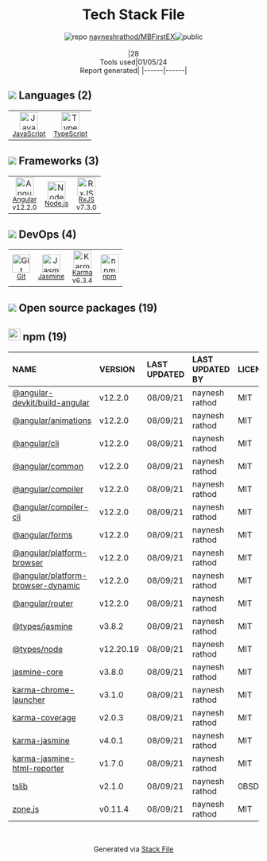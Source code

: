 <!--
&lt;--- Readme.md Snippet without images Start ---&gt;
## Tech Stack
nayneshrathod/MBFirstEX is built on the following main stack:

- [Jasmine](http://jasmine.github.io/) – Javascript Testing Framework
- [Node.js](http://nodejs.org/) – Frameworks (Full Stack)
- [JavaScript](https://developer.mozilla.org/en-US/docs/Web/JavaScript) – Languages
- [Karma](http://karma-runner.github.io/) – Browser Testing
- [TypeScript](http://www.typescriptlang.org) – Languages
- [RxJS](http://reactivex.io/rxjs/) – Concurrency Frameworks
- [Angular](https://angular.io) – Javascript MVC Frameworks

Full tech stack [here](/techstack.md)

&lt;--- Readme.md Snippet without images End ---&gt;

&lt;--- Readme.md Snippet with images Start ---&gt;
## Tech Stack
nayneshrathod/MBFirstEX is built on the following main stack:

- <img width='25' height='25' src='https://img.stackshare.io/service/831/7c0b595409af531b9cdeb07f8c513e8b.png' alt='Jasmine'/> [Jasmine](http://jasmine.github.io/) – Javascript Testing Framework
- <img width='25' height='25' src='https://img.stackshare.io/service/1011/n1JRsFeB_400x400.png' alt='Node.js'/> [Node.js](http://nodejs.org/) – Frameworks (Full Stack)
- <img width='25' height='25' src='https://img.stackshare.io/service/1209/javascript.jpeg' alt='JavaScript'/> [JavaScript](https://developer.mozilla.org/en-US/docs/Web/JavaScript) – Languages
- <img width='25' height='25' src='https://img.stackshare.io/service/1420/TidYGd6a.png' alt='Karma'/> [Karma](http://karma-runner.github.io/) – Browser Testing
- <img width='25' height='25' src='https://img.stackshare.io/service/1612/bynNY5dJ.jpg' alt='TypeScript'/> [TypeScript](http://www.typescriptlang.org) – Languages
- <img width='25' height='25' src='https://img.stackshare.io/service/1796/984368.png' alt='RxJS'/> [RxJS](http://reactivex.io/rxjs/) – Concurrency Frameworks
- <img width='25' height='25' src='https://img.stackshare.io/service/3745/cb8U-gL6_400x400.jpg' alt='Angular'/> [Angular](https://angular.io) – Javascript MVC Frameworks

Full tech stack [here](/techstack.md)

&lt;--- Readme.md Snippet with images End ---&gt;
-->
<div align="center">

# Tech Stack File
![](https://img.stackshare.io/repo.svg "repo") [nayneshrathod/MBFirstEX](https://github.com/nayneshrathod/MBFirstEX)![](https://img.stackshare.io/public_badge.svg "public")
<br/><br/>
|28<br/>Tools used|01/05/24 <br/>Report generated|
|------|------|
</div>

## <img src='https://img.stackshare.io/languages.svg'/> Languages (2)
<table><tr>
  <td align='center'>
  <img width='36' height='36' src='https://img.stackshare.io/service/1209/javascript.jpeg' alt='JavaScript'>
  <br>
  <sub><a href="https://developer.mozilla.org/en-US/docs/Web/JavaScript">JavaScript</a></sub>
  <br>
  <sub></sub>
</td>

<td align='center'>
  <img width='36' height='36' src='https://img.stackshare.io/service/1612/bynNY5dJ.jpg' alt='TypeScript'>
  <br>
  <sub><a href="http://www.typescriptlang.org">TypeScript</a></sub>
  <br>
  <sub></sub>
</td>

</tr>
</table>

## <img src='https://img.stackshare.io/frameworks.svg'/> Frameworks (3)
<table><tr>
  <td align='center'>
  <img width='36' height='36' src='https://img.stackshare.io/service/3745/cb8U-gL6_400x400.jpg' alt='Angular'>
  <br>
  <sub><a href="https://angular.io">Angular</a></sub>
  <br>
  <sub>v12.2.0</sub>
</td>

<td align='center'>
  <img width='36' height='36' src='https://img.stackshare.io/service/1011/n1JRsFeB_400x400.png' alt='Node.js'>
  <br>
  <sub><a href="http://nodejs.org/">Node.js</a></sub>
  <br>
  <sub></sub>
</td>

<td align='center'>
  <img width='36' height='36' src='https://img.stackshare.io/service/1796/984368.png' alt='RxJS'>
  <br>
  <sub><a href="http://reactivex.io/rxjs/">RxJS</a></sub>
  <br>
  <sub>v7.3.0</sub>
</td>

</tr>
</table>

## <img src='https://img.stackshare.io/devops.svg'/> DevOps (4)
<table><tr>
  <td align='center'>
  <img width='36' height='36' src='https://img.stackshare.io/service/1046/git.png' alt='Git'>
  <br>
  <sub><a href="http://git-scm.com/">Git</a></sub>
  <br>
  <sub></sub>
</td>

<td align='center'>
  <img width='36' height='36' src='https://img.stackshare.io/service/831/7c0b595409af531b9cdeb07f8c513e8b.png' alt='Jasmine'>
  <br>
  <sub><a href="http://jasmine.github.io/">Jasmine</a></sub>
  <br>
  <sub></sub>
</td>

<td align='center'>
  <img width='36' height='36' src='https://img.stackshare.io/service/1420/TidYGd6a.png' alt='Karma'>
  <br>
  <sub><a href="http://karma-runner.github.io/">Karma</a></sub>
  <br>
  <sub>v6.3.4</sub>
</td>

<td align='center'>
  <img width='36' height='36' src='https://img.stackshare.io/service/1120/lejvzrnlpb308aftn31u.png' alt='npm'>
  <br>
  <sub><a href="https://www.npmjs.com/">npm</a></sub>
  <br>
  <sub></sub>
</td>

</tr>
</table>


## <img src='https://img.stackshare.io/group.svg' /> Open source packages (19)</h2>

## <img width='24' height='24' src='https://img.stackshare.io/service/1120/lejvzrnlpb308aftn31u.png'/> npm (19)

|NAME|VERSION|LAST UPDATED|LAST UPDATED BY|LICENSE|VULNERABILITIES|
|:------|:------|:------|:------|:------|:------|
|[@angular-devkit/build-angular](https://www.npmjs.com/@angular-devkit/build-angular)|v12.2.0|08/09/21|naynesh rathod |MIT|N/A|
|[@angular/animations](https://www.npmjs.com/@angular/animations)|v12.2.0|08/09/21|naynesh rathod |MIT|N/A|
|[@angular/cli](https://www.npmjs.com/@angular/cli)|v12.2.0|08/09/21|naynesh rathod |MIT|N/A|
|[@angular/common](https://www.npmjs.com/@angular/common)|v12.2.0|08/09/21|naynesh rathod |MIT|N/A|
|[@angular/compiler](https://www.npmjs.com/@angular/compiler)|v12.2.0|08/09/21|naynesh rathod |MIT|N/A|
|[@angular/compiler-cli](https://www.npmjs.com/@angular/compiler-cli)|v12.2.0|08/09/21|naynesh rathod |MIT|N/A|
|[@angular/forms](https://www.npmjs.com/@angular/forms)|v12.2.0|08/09/21|naynesh rathod |MIT|N/A|
|[@angular/platform-browser](https://www.npmjs.com/@angular/platform-browser)|v12.2.0|08/09/21|naynesh rathod |MIT|N/A|
|[@angular/platform-browser-dynamic](https://www.npmjs.com/@angular/platform-browser-dynamic)|v12.2.0|08/09/21|naynesh rathod |MIT|N/A|
|[@angular/router](https://www.npmjs.com/@angular/router)|v12.2.0|08/09/21|naynesh rathod |MIT|N/A|
|[@types/jasmine](https://www.npmjs.com/@types/jasmine)|v3.8.2|08/09/21|naynesh rathod |MIT|N/A|
|[@types/node](https://www.npmjs.com/@types/node)|v12.20.19|08/09/21|naynesh rathod |MIT|N/A|
|[jasmine-core](https://www.npmjs.com/jasmine-core)|v3.8.0|08/09/21|naynesh rathod |MIT|N/A|
|[karma-chrome-launcher](https://www.npmjs.com/karma-chrome-launcher)|v3.1.0|08/09/21|naynesh rathod |MIT|N/A|
|[karma-coverage](https://www.npmjs.com/karma-coverage)|v2.0.3|08/09/21|naynesh rathod |MIT|N/A|
|[karma-jasmine](https://www.npmjs.com/karma-jasmine)|v4.0.1|08/09/21|naynesh rathod |MIT|N/A|
|[karma-jasmine-html-reporter](https://www.npmjs.com/karma-jasmine-html-reporter)|v1.7.0|08/09/21|naynesh rathod |MIT|N/A|
|[tslib](https://www.npmjs.com/tslib)|v2.1.0|08/09/21|naynesh rathod |0BSD|N/A|
|[zone.js](https://www.npmjs.com/zone.js)|v0.11.4|08/09/21|naynesh rathod |MIT|N/A|

<br/>
<div align='center'>

Generated via [Stack File](https://github.com/marketplace/stack-file)
